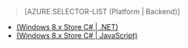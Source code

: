 > [AZURE.SELECTOR-LIST (Platform | Backend)]
- [(Windows 8.x Store C# | .NET)](/zh-cn/documentation/articles/mobile-services-dotnet-backend-windows-store-dotnet-aad-graph-info/)
- [(Windows 8.x Store C# | JavaScript)](/zh-cn/documentation/articles/mobile-services-javascript-backend-windows-store-dotnet-aad-graph-info/)
